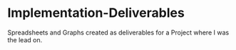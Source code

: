 # Implementation-Deliverables
Spreadsheets and Graphs created as deliverables for a Project where I was the lead on. 
